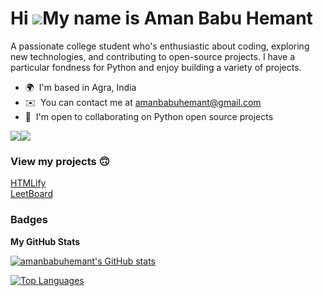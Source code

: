 Hi ![](https://user-images.githubusercontent.com/18350557/176309783-0785949b-9127-417c-8b55-ab5a4333674e.gif)My name is Aman Babu Hemant
========================================================================================================================================

A passionate college student who's enthusiastic about coding, exploring new technologies, and contributing to open-source projects. I have a particular fondness for Python and enjoy building a variety of projects.

* 🌍  I'm based in Agra, India
* ✉️  You can contact me at [amanbabuhemant@gmail.com](mailto:amanbabuhemant@gmail.com)
* 🤝  I'm open to collaborating on Python open source projects

<a href="https://www.github.com/amanbabuhemant" target="_blank" rel="noreferrer"><img
src="https://img.shields.io/github/followers/amanbabuhemant?logo=github&style=for-the-badge&color=0891b2&labelColor=1c1917" /></a><a href="https://www.x.com/amanbabuhemant" target="_blank" rel="noreferrer"><img
src="https://img.shields.io/twitter/follow/amanbabuhemant?logo=twitter&style=for-the-badge&color=0891b2&labelColor=1c1917"
/></a>

### View my projects 🙃
<a href="http://htmlify.artizote.com">HTMLify</a>
<br>
<a href="http://leetboard.artizote.com">LeetBoard</a>
### Badges

<b>My GitHub Stats</b>

<a href="http://www.github.com/amanbabuhemant"><img src="https://github-readme-stats.vercel.app/api?username=amanbabuhemant&show_icons=true&hide=&count_private=true&title_color=0891b2&text_color=ffffff&icon_color=0891b2&bg_color=1c1917&hide_border=true&show_icons=true" alt="amanbabuhemant's GitHub stats" /></a>

<a href="https://github.com/amanbabuhemant" align="left"><img src="https://github-readme-stats.vercel.app/api/top-langs/?username=amanbabuhemant&langs_count=10&title_color=0891b2&text_color=ffffff&icon_color=0891b2&bg_color=1c1917&hide_border=true&locale=en&custom_title=Top%20%Languages" alt="Top Languages" /></a>

